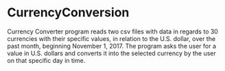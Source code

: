 # CurrencyConversion
Currency Converter program reads two csv files with data in regards to 30 currencies with their specific values, in relation to the U.S. dollar, over the past month, beginning November 1, 2017. The program asks the user for a value in U.S. dollars and converts it into the selected currency by the user on that specific day in time. 
